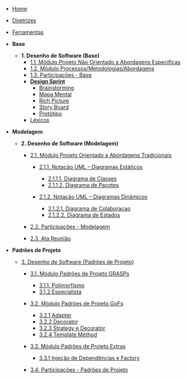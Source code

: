 - [Home](/)
- [Diretrizes](/Diretrizes/Diretrizes.md)
- [Ferramentas](/ferramentas.md)

- **Base**

  - **1. Desenho de Software (Base)**
    - [1.1. Módulo Projeto Não Orientado a Abordagens Específicas](/Base/1.1.AbordagemNaoEspecifica.md)
    - [1.2. Módulo Processos/Metodologias/Abordagens](/Base/1.2.ProcessosMetodologiasAbordagens.md)
    - [1.3. Participações - Base](/Base/1.3.ParticipacoesBase.md)
    - [**Design Sprint**](/Base/DesignSprint.md)
      - [Brainstorming](/Base/Brainstorming.md)
      - [Mapa Mental](/Base/MapaMental.md)
      - [Rich Picture](/Base/richPicture.md)
      - [Story Board](/Base/StoryBoard.md)
      - [Protótipo](/Base/Prototipo.md)
    - [Léxicos](/Base/Lexicos.md)

- **Modelagem**

  - **2. Desenho de Software (Modelagem)**

    - [2.1. Módulo Projeto Orientado a Abordagens Tradicionais](/Modelagem/2.1.ModelagemTradicional.md)

      - [2.1.1. Notação UML – Diagramas Estáticos](/Modelagem/2.1.1.UMLEstaticos.md)

        - [2.1.1.1. Diagrama de Classes](/Modelagem/Estaticos/classes.md)
        - [2.1.1.2. Diagrama de Pacotes](/Modelagem/Estaticos/pacotes.md)

      - [2.1.2. Notação UML – Diagramas Dinâmicos](/Modelagem/2.1.2.UMLDinamicos.md)
        - [2.1.2.1. Diagrama de Colaboracao](/Modelagem/Dinamicos/colaboracao.md)
        - [2.1.2.2. Diagrama de Estados](/Modelagem/Dinamicos/estados.md)
    - [2.2. Participações - Modelagem](/Modelagem/2.2.ParticipacoesModelagem.md)

    - [2.3. Ata Reunião ](/Modelagem/AtaReuniao_0205.md)

- **Padrões de Projeto**

  - [3. Desenho de Software (Padrões de Projeto)](/PadroesDeProjeto/3.PadroesDeProjeto.md)
    - [3.1. Módulo Padrões de Projeto GRASPs](/PadroesDeProjeto/3.1.GRASPs.md)
      - [3.1.1. Polimorfismo](/PadroesDeProjeto/GRASPS/polimorfismo.md)
      - [3.1.2 Especialista](/PadroesDeProjeto/GRASPS/especialista.md)
    - [3.2. Módulo Padrões de Projeto GoFs](/PadroesDeProjeto/3.2.GoFs.md)
      - [3.2.1 Adapter](/PadroesDeProjeto/GOFS/adapter.md)
      - [3.2.2 Decorator](/PadroesDeProjeto/GOFS/decorator.md)
      - [3.2.3 Strategy e Decorator](/PadroesDeProjeto/GOFS/strategy_e_decorator.md)
      - [3.2.4 Template Method](/PadroesDeProjeto/GOFS/template.md)
    - [3.3. Módulo Padrões de Projeto Extras](/PadroesDeProjeto/Extra/3.3.PadroesExtra.md)    
      - [3.3.1 Injeção de Dependências e Factory](/PadroesDeProjeto/Extra/3.3.1.InjecaoDeDependenciasEFactory.md)

    - [3.4. Participações - Padrões de Projeto](/PadroesDeProjeto/3.4.ParticipacoesPadroes.md)

<!-- - **Arquitetura de Software & Reutilização**
  - [4. Desenho de Software (Arquitetura & Reutilização de Software)](/ArquiteturaReutilizacao/4.ArquiteturaReutilizacao.md)
    - [4.1. Módulo Estilos e Padrões Arquiteturais](/ArquiteturaReutilizacao/4.1.PadroesArquiteturais.md)
    - [4.2. Módulo Reutilização de Software](/ArquiteturaReutilizacao/4.2.ReutilizacaoDeSoftware.md)
    - [4.3. Participações - Arquitetura & Reutilização de Software](/ArquiteturaReutilizacao/4.3.ParticipacoesArqReutilizacao.md) - -->
